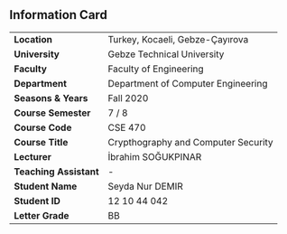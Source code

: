 # 


## Information Card
| | |
| --- | --- |
| **Location** | Turkey, Kocaeli, Gebze-Çayırova |
| **University** | Gebze Technical University |
| **Faculty** | Faculty of Engineering |
| **Department** | Department of Computer Engineering |
| **Seasons & Years** | Fall 2020 |
| **Course Semester** | 7 / 8 |
| **Course Code** | CSE 470 |
| **Course Title** | Crypthography and Computer Security |
| **Lecturer** | İbrahim SOĞUKPINAR |
| **Teaching Assistant** | - |
| **Student Name** | Seyda Nur DEMIR |
| **Student ID** | 12 10 44 042 |
| **Letter Grade** | BB |
